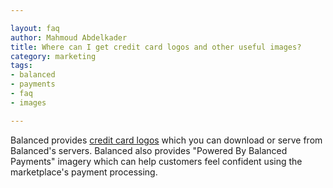 ```yaml
---

layout: faq
author: Mahmoud Abdelkader
title: Where can I get credit card logos and other useful images?
category: marketing
tags:
- balanced
- payments
- faq
- images

---
```


Balanced provides [credit card logos](http://www.quora.com/Balanced/I-am-in-the-process-of-adding-Balanced-to-my-site-and-want-to-use-the-Balanced-logo-Is-that-allowed) which you can download or serve from Balanced's servers. Balanced also provides "Powered By Balanced Payments" imagery which can help customers feel confident using the marketplace's payment processing.
